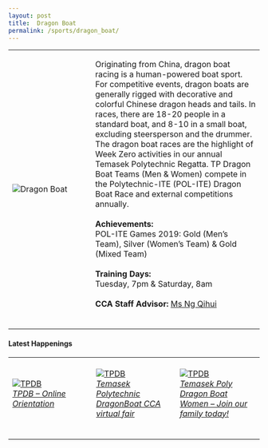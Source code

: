 ```yaml
---
layout: post
title:  Dragon Boat
permalink: /sports/dragon_boat/
---
```


<table>
    <tr>
        <td style="width:33%"><image src="/images/CCA_dragon_boat.jpg" style="display:block;margin-left:auto;margin-right:auto;" alt="Dragon Boat"></image></td>
        <td>
            <p>
                Originating from China, dragon boat racing is a human-powered boat sport. For competitive events, dragon boats are generally rigged with decorative and colorful Chinese dragon heads and tails. In races, there are 18-20 people in a standard boat, and 8-10 in a small boat, excluding steersperson and the drummer. The dragon boat races are the highlight of Week Zero activities in our annual Temasek Polytechnic Regatta. TP Dragon Boat Teams (Men & Women) compete in the Polytechnic-ITE (POL-ITE) Dragon Boat Race and external competitions annually.<br>
                <br>
                <b>Achievements:</b><br>
                POL-ITE Games 2019: Gold (Men’s Team), Silver (Women’s Team) & Gold (Mixed Team)<br>
                <br>
                <b>Training Days:</b><br>
                Tuesday, 7pm & Saturday, 8am<br>
                <br>
                <b>CCA Staff Advisor:</b> <a href="mailto:ngqihui@tp.edu.sg">Ms Ng Qihui</a><br>
                <br>
            </p>
        </td>
    </tr>
</table>

#### Latest Happenings

<table>
    <tr>
        <td style="width:33%"><br>
            <a href="https://www.instagram.com/p/COe1LvQHoFt/">
                <image src="/images/CCA-tpdb-ig4.png" style="display:block;margin-left:auto;margin-right:auto;" alt="TPDB">
                <h6 style="margin-top:0%">TPDB – Online Orientation</h6>
                </image>
            </a>
        </td>
        <td style="width:33%"><br>
            <a href="https://www.instagram.com/p/CN4mko3HGen/">
                <image src="/images/CCA-tpdb-ig5.png" style="display:block;margin-left:auto;margin-right:auto;" alt="TPDB">
                <h6 style="margin-top:0%">Temasek Polytechnic DragonBoat CCA virtual fair</h6>
                </image>
            </a>
        </td>
        <td style="width:33%"><br>
            <a href="https://www.instagram.com/p/CFOYwXQn7Kx/">
                <image src="/images/CCA-tpdb-ig6.png" style="display:block;margin-left:auto;margin-right:auto;" alt="TPDB">
                <h6 style="margin-top:0%">Temasek Poly Dragon Boat Women – Join our family today!</h6>    
                </image>
            </a>
        </td>
    </tr>
</table>
